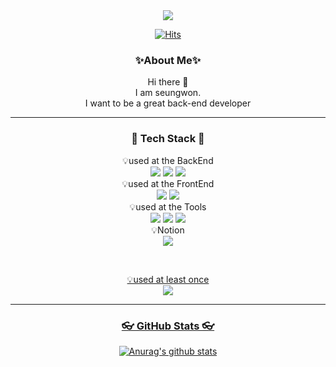 <div align="center">
<img src="https://capsule-render.vercel.app/api?type=wave&color=timeGradient&height=300&section=header&text=seungwon%20Gitgub&fontSize=90" />
</br>


[![Hits](https://hits.seeyoufarm.com/api/count/incr/badge.svg?url=https%3A%2F%2Fgithub.com%2Fhwayeon000%2Fyoungjuj&count_bg=%2379C83D&title_bg=%23555555&icon=&icon_color=%23E7E7E7&title=hits&edge_flat=false)](https://hits.seeyoufarm.com)


<h3> ✨About Me✨ </h3>
Hi there 👋 <br>
I am seungwon. <br> 
I want to be a great back-end developer <br>
<hr>
</div>

<h3 align="center"> 📖 Tech Stack 📖</h3>

<p align="center">
💡used at the BackEnd
<br>
<img src="https://img.shields.io/badge/Java-007396?style=flat&logo=Java&logoColor=white"/>
<img src="https://img.shields.io/badge/Kotlin-7F52FF?style=flat&logo=Kotlin&logoColor=white"/>
<img src="https://img.shields.io/badge/Python-3776AB?style=flat&logo=Python&logoColor=white"/>
<br>
💡used at the FrontEnd
<br>
<img src="https://img.shields.io/badge/HTML-E34F26?style=flat&logo=HTML5&logoColor=white" />
<img src="https://img.shields.io/badge/CSS-1572B6?style=flat&logo=CSS3&logoColor=white" />
<br>
💡used at the Tools
<br>
<img src="https://img.shields.io/badge/AndroidStudio-3DDC84?style=flat&logo=AndroidStudio&logoColor=white" />
<img src="https://img.shields.io/badge/Firebase-FFCA28?style=flat&logo=Firebase&logoColor=white"/>
<img src="https://img.shields.io/badge/oracle-F80000?style=flat&logo=oracle&logoColor=white"/>
<br>
💡Notion
<br>
<a href="https://www.notion.so/1866f123213d4c75b3d4f98999f0dd67" target="_blank"><img src="https://img.shields.io/badge/Notion-000000?style=flat&logo=Notion&logoColor=white"/>
</p>
<br>
<p align="center">
💡used at least once 
<br>
<img src="https://img.shields.io/badge/JavaScript-F7DF1E?style=flat&logo=JavaScript&logoColor=white" />
<br>
</p>

<hr>

<h3 align="center">👓 GitHub Stats 👓 </h3>

<div align="center">  
 
 ![Anurag's github stats](https://github-readme-stats.vercel.app/api?username=Cattoss&show_icons=true&theme=tokyonight)
</div>




